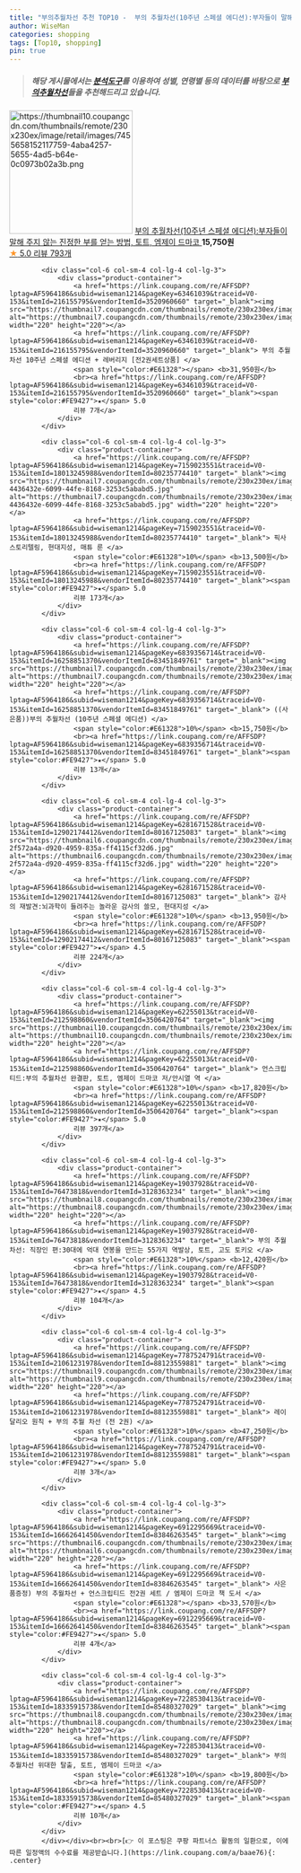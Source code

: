 ```yaml
---
title: "부의추월차선 추천 TOP10 -  부의 추월차선(10주년 스페셜 에디션):부자들이 말해 주지 않는 진정한 부를 얻는 방법, 토트, 엠제이 드마코 "
author: WiseMan
categories: shopping
tags: [Top10, shopping]
pin: true
---
```


> ##### 해당 게시물에서는 [**분석도구**](https://itemscout.io/)를 이용하여 **성별**, **연령별** 등의 데이터를 바탕으로 [**부의추월차선**](https://link.coupang.com/a/baae76)들을 추천해드리고 있습니다.
<div class="container"><div class="row">
            <div class="col-6 col-sm-4 col-lg-4 col-lg-3">
                <div class="product-container">
                    <a href="https://link.coupang.com/re/AFFSDP?lptag=AF5964186&subid=wiseman1214&pageKey=6361747463&traceid=V0-153&itemId=13433193719&vendorItemId=80687730332" target="_blank"><img src="https://thumbnail10.coupangcdn.com/thumbnails/remote/230x230ex/image/retail/images/7455658152117759-4aba4257-5655-4ad5-b64e-0c0973b02a3b.png" alt="https://thumbnail10.coupangcdn.com/thumbnails/remote/230x230ex/image/retail/images/7455658152117759-4aba4257-5655-4ad5-b64e-0c0973b02a3b.png" width="220" height="220"></a>
                    <a href="https://link.coupang.com/re/AFFSDP?lptag=AF5964186&subid=wiseman1214&pageKey=6361747463&traceid=V0-153&itemId=13433193719&vendorItemId=80687730332" target="_blank"> 부의 추월차선(10주년 스페셜 에디션):부자들이 말해 주지 않는 진정한 부를 얻는 방법, 토트, 엠제이 드마코 </a>
                    <span style="color:#E61328"></span> <b>15,750원</b>
                    <br><a href="https://link.coupang.com/re/AFFSDP?lptag=AF5964186&subid=wiseman1214&pageKey=6361747463&traceid=V0-153&itemId=13433193719&vendorItemId=80687730332" target="_blank"><span style="color:#FE9427">★</span> 5.0
                    리뷰 793개</a>
                </div>
            </div>
            
            <div class="col-6 col-sm-4 col-lg-4 col-lg-3">
                <div class="product-container">
                    <a href="https://link.coupang.com/re/AFFSDP?lptag=AF5964186&subid=wiseman1214&pageKey=63461039&traceid=V0-153&itemId=216155795&vendorItemId=3520960660" target="_blank"><img src="https://thumbnail7.coupangcdn.com/thumbnails/remote/230x230ex/image/vendor_inventory/9000/10df2ea92bd2d7d8c4f36107b6615b6fa6c7e5182d42d82892beabd7eede.jpg" alt="https://thumbnail7.coupangcdn.com/thumbnails/remote/230x230ex/image/vendor_inventory/9000/10df2ea92bd2d7d8c4f36107b6615b6fa6c7e5182d42d82892beabd7eede.jpg" width="220" height="220"></a>
                    <a href="https://link.coupang.com/re/AFFSDP?lptag=AF5964186&subid=wiseman1214&pageKey=63461039&traceid=V0-153&itemId=216155795&vendorItemId=3520960660" target="_blank"> 부의 추월차선 10주년 스페셜 에디션 + 레버리지 [전2권세트상품] </a>
                    <span style="color:#E61328"></span> <b>31,950원</b>
                    <br><a href="https://link.coupang.com/re/AFFSDP?lptag=AF5964186&subid=wiseman1214&pageKey=63461039&traceid=V0-153&itemId=216155795&vendorItemId=3520960660" target="_blank"><span style="color:#FE9427">★</span> 5.0
                    리뷰 7개</a>
                </div>
            </div>
            
            <div class="col-6 col-sm-4 col-lg-4 col-lg-3">
                <div class="product-container">
                    <a href="https://link.coupang.com/re/AFFSDP?lptag=AF5964186&subid=wiseman1214&pageKey=7159023551&traceid=V0-153&itemId=18013245988&vendorItemId=80235774410" target="_blank"><img src="https://thumbnail7.coupangcdn.com/thumbnails/remote/230x230ex/image/retail/images/6775259441440940-4436432e-6099-44fe-8168-3253c5ababd5.jpg" alt="https://thumbnail7.coupangcdn.com/thumbnails/remote/230x230ex/image/retail/images/6775259441440940-4436432e-6099-44fe-8168-3253c5ababd5.jpg" width="220" height="220"></a>
                    <a href="https://link.coupang.com/re/AFFSDP?lptag=AF5964186&subid=wiseman1214&pageKey=7159023551&traceid=V0-153&itemId=18013245988&vendorItemId=80235774410" target="_blank"> 픽사 스토리텔링, 현대지성, 매튜 룬 </a>
                    <span style="color:#E61328">10%</span> <b>13,500원</b>
                    <br><a href="https://link.coupang.com/re/AFFSDP?lptag=AF5964186&subid=wiseman1214&pageKey=7159023551&traceid=V0-153&itemId=18013245988&vendorItemId=80235774410" target="_blank"><span style="color:#FE9427">★</span> 5.0
                    리뷰 173개</a>
                </div>
            </div>
            
            <div class="col-6 col-sm-4 col-lg-4 col-lg-3">
                <div class="product-container">
                    <a href="https://link.coupang.com/re/AFFSDP?lptag=AF5964186&subid=wiseman1214&pageKey=6839356714&traceid=V0-153&itemId=16258851370&vendorItemId=83451849761" target="_blank"><img src="https://thumbnail7.coupangcdn.com/thumbnails/remote/230x230ex/image/vendor_inventory/9073/f230365399b8641ba33b61624d746d9b7b3a80d8d7ed25f0bf1a5dc0cdd8.jpg" alt="https://thumbnail7.coupangcdn.com/thumbnails/remote/230x230ex/image/vendor_inventory/9073/f230365399b8641ba33b61624d746d9b7b3a80d8d7ed25f0bf1a5dc0cdd8.jpg" width="220" height="220"></a>
                    <a href="https://link.coupang.com/re/AFFSDP?lptag=AF5964186&subid=wiseman1214&pageKey=6839356714&traceid=V0-153&itemId=16258851370&vendorItemId=83451849761" target="_blank"> ((사은품))부의 추월차선 (10주년 스페셜 에디션) </a>
                    <span style="color:#E61328">10%</span> <b>15,750원</b>
                    <br><a href="https://link.coupang.com/re/AFFSDP?lptag=AF5964186&subid=wiseman1214&pageKey=6839356714&traceid=V0-153&itemId=16258851370&vendorItemId=83451849761" target="_blank"><span style="color:#FE9427">★</span> 5.0
                    리뷰 13개</a>
                </div>
            </div>
            
            <div class="col-6 col-sm-4 col-lg-4 col-lg-3">
                <div class="product-container">
                    <a href="https://link.coupang.com/re/AFFSDP?lptag=AF5964186&subid=wiseman1214&pageKey=6281671528&traceid=V0-153&itemId=12902174412&vendorItemId=80167125083" target="_blank"><img src="https://thumbnail6.coupangcdn.com/thumbnails/remote/230x230ex/image/retail/images/1083008493091088-2f572a4a-d920-4959-835a-ff4115cf32d6.jpg" alt="https://thumbnail6.coupangcdn.com/thumbnails/remote/230x230ex/image/retail/images/1083008493091088-2f572a4a-d920-4959-835a-ff4115cf32d6.jpg" width="220" height="220"></a>
                    <a href="https://link.coupang.com/re/AFFSDP?lptag=AF5964186&subid=wiseman1214&pageKey=6281671528&traceid=V0-153&itemId=12902174412&vendorItemId=80167125083" target="_blank"> 감사의 재발견:뇌과학이 들려주는 놀라운 감사의 쓸모, 현대지성 </a>
                    <span style="color:#E61328">10%</span> <b>13,950원</b>
                    <br><a href="https://link.coupang.com/re/AFFSDP?lptag=AF5964186&subid=wiseman1214&pageKey=6281671528&traceid=V0-153&itemId=12902174412&vendorItemId=80167125083" target="_blank"><span style="color:#FE9427">★</span> 4.5
                    리뷰 224개</a>
                </div>
            </div>
            
            <div class="col-6 col-sm-4 col-lg-4 col-lg-3">
                <div class="product-container">
                    <a href="https://link.coupang.com/re/AFFSDP?lptag=AF5964186&subid=wiseman1214&pageKey=62255013&traceid=V0-153&itemId=212598860&vendorItemId=3506420764" target="_blank"><img src="https://thumbnail10.coupangcdn.com/thumbnails/remote/230x230ex/image/vendor_inventory/93e2/f641110f677b679ac30247645efac9d6af9f8b8fc1d10f02970451fff841.jpg" alt="https://thumbnail10.coupangcdn.com/thumbnails/remote/230x230ex/image/vendor_inventory/93e2/f641110f677b679ac30247645efac9d6af9f8b8fc1d10f02970451fff841.jpg" width="220" height="220"></a>
                    <a href="https://link.coupang.com/re/AFFSDP?lptag=AF5964186&subid=wiseman1214&pageKey=62255013&traceid=V0-153&itemId=212598860&vendorItemId=3506420764" target="_blank"> 언스크립티드:부의 추월차선 완결판, 토트, 엠제이 드마코 저/안시열 역 </a>
                    <span style="color:#E61328">10%</span> <b>17,820원</b>
                    <br><a href="https://link.coupang.com/re/AFFSDP?lptag=AF5964186&subid=wiseman1214&pageKey=62255013&traceid=V0-153&itemId=212598860&vendorItemId=3506420764" target="_blank"><span style="color:#FE9427">★</span> 5.0
                    리뷰 397개</a>
                </div>
            </div>
            
            <div class="col-6 col-sm-4 col-lg-4 col-lg-3">
                <div class="product-container">
                    <a href="https://link.coupang.com/re/AFFSDP?lptag=AF5964186&subid=wiseman1214&pageKey=19037928&traceid=V0-153&itemId=76473818&vendorItemId=3128363234" target="_blank"><img src="https://thumbnail8.coupangcdn.com/thumbnails/remote/230x230ex/image/vendor_inventory/54de/5f4aff208eb79a77b4253fc76587c287ac841454437811c904816e128bb0.jpg" alt="https://thumbnail8.coupangcdn.com/thumbnails/remote/230x230ex/image/vendor_inventory/54de/5f4aff208eb79a77b4253fc76587c287ac841454437811c904816e128bb0.jpg" width="220" height="220"></a>
                    <a href="https://link.coupang.com/re/AFFSDP?lptag=AF5964186&subid=wiseman1214&pageKey=19037928&traceid=V0-153&itemId=76473818&vendorItemId=3128363234" target="_blank"> 부의 추월차선: 직장인 편:30대에 억대 연봉을 만드는 55가지 역발상, 토트, 고도 토키오 </a>
                    <span style="color:#E61328">10%</span> <b>12,420원</b>
                    <br><a href="https://link.coupang.com/re/AFFSDP?lptag=AF5964186&subid=wiseman1214&pageKey=19037928&traceid=V0-153&itemId=76473818&vendorItemId=3128363234" target="_blank"><span style="color:#FE9427">★</span> 4.5
                    리뷰 104개</a>
                </div>
            </div>
            
            <div class="col-6 col-sm-4 col-lg-4 col-lg-3">
                <div class="product-container">
                    <a href="https://link.coupang.com/re/AFFSDP?lptag=AF5964186&subid=wiseman1214&pageKey=7787524791&traceid=V0-153&itemId=21061231978&vendorItemId=88123559881" target="_blank"><img src="https://thumbnail9.coupangcdn.com/thumbnails/remote/230x230ex/image/vendor_inventory/f79c/5e6ffc90429b500cbf8da4464e1ecabe31c15867f7fbae6d682c91322398.png" alt="https://thumbnail9.coupangcdn.com/thumbnails/remote/230x230ex/image/vendor_inventory/f79c/5e6ffc90429b500cbf8da4464e1ecabe31c15867f7fbae6d682c91322398.png" width="220" height="220"></a>
                    <a href="https://link.coupang.com/re/AFFSDP?lptag=AF5964186&subid=wiseman1214&pageKey=7787524791&traceid=V0-153&itemId=21061231978&vendorItemId=88123559881" target="_blank"> 레이달리오 원칙 + 부의 추월 차선 (전 2권) </a>
                    <span style="color:#E61328">10%</span> <b>47,250원</b>
                    <br><a href="https://link.coupang.com/re/AFFSDP?lptag=AF5964186&subid=wiseman1214&pageKey=7787524791&traceid=V0-153&itemId=21061231978&vendorItemId=88123559881" target="_blank"><span style="color:#FE9427">★</span> 5.0
                    리뷰 3개</a>
                </div>
            </div>
            
            <div class="col-6 col-sm-4 col-lg-4 col-lg-3">
                <div class="product-container">
                    <a href="https://link.coupang.com/re/AFFSDP?lptag=AF5964186&subid=wiseman1214&pageKey=6912295669&traceid=V0-153&itemId=16662641450&vendorItemId=83846263545" target="_blank"><img src="https://thumbnail6.coupangcdn.com/thumbnails/remote/230x230ex/image/vendor_inventory/07ae/dfb71d94de933bc01ceff71b86b869c297d4ad0ca0f551b0bd9899d71a2e.jpg" alt="https://thumbnail6.coupangcdn.com/thumbnails/remote/230x230ex/image/vendor_inventory/07ae/dfb71d94de933bc01ceff71b86b869c297d4ad0ca0f551b0bd9899d71a2e.jpg" width="220" height="220"></a>
                    <a href="https://link.coupang.com/re/AFFSDP?lptag=AF5964186&subid=wiseman1214&pageKey=6912295669&traceid=V0-153&itemId=16662641450&vendorItemId=83846263545" target="_blank"> 사은품증정) 부의 추월차선 + 언스크립티드 전2권 세트 / 엠제이 드마코 책 도서 </a>
                    <span style="color:#E61328"></span> <b>33,570원</b>
                    <br><a href="https://link.coupang.com/re/AFFSDP?lptag=AF5964186&subid=wiseman1214&pageKey=6912295669&traceid=V0-153&itemId=16662641450&vendorItemId=83846263545" target="_blank"><span style="color:#FE9427">★</span> 5.0
                    리뷰 4개</a>
                </div>
            </div>
            
            <div class="col-6 col-sm-4 col-lg-4 col-lg-3">
                <div class="product-container">
                    <a href="https://link.coupang.com/re/AFFSDP?lptag=AF5964186&subid=wiseman1214&pageKey=7228530413&traceid=V0-153&itemId=18335915738&vendorItemId=85480327029" target="_blank"><img src="https://thumbnail8.coupangcdn.com/thumbnails/remote/230x230ex/image/rs_quotation_api/i2fskk4k/95baa8ff3c194cb88a63d3e93e37cb78.jpg" alt="https://thumbnail8.coupangcdn.com/thumbnails/remote/230x230ex/image/rs_quotation_api/i2fskk4k/95baa8ff3c194cb88a63d3e93e37cb78.jpg" width="220" height="220"></a>
                    <a href="https://link.coupang.com/re/AFFSDP?lptag=AF5964186&subid=wiseman1214&pageKey=7228530413&traceid=V0-153&itemId=18335915738&vendorItemId=85480327029" target="_blank"> 부의 추월차선 위대한 탈출, 토트, 엠제이 드마코 </a>
                    <span style="color:#E61328">10%</span> <b>19,800원</b>
                    <br><a href="https://link.coupang.com/re/AFFSDP?lptag=AF5964186&subid=wiseman1214&pageKey=7228530413&traceid=V0-153&itemId=18335915738&vendorItemId=85480327029" target="_blank"><span style="color:#FE9427">★</span> 4.5
                    리뷰 10개</a>
                </div>
            </div>
            </div></div><br><br>[👉 이 포스팅은 쿠팡 파트너스 활동의 일환으로, 이에 따른 일정액의 수수료를 제공받습니다.](https://link.coupang.com/a/baae76){: .center}